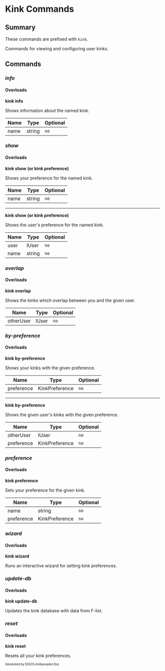 ﻿Kink Commands
=============
## Summary
These commands are prefixed with `kink`. 

Commands for viewing and configuring user kinks.

## Commands
### *info*
#### Overloads
**kink info**

Shows information about the named kink.

| Name | Type | Optional |
| --- | --- | --- |
| name | string | `no` |

### *show*
#### Overloads
**kink show (or kink preference)**

Shows your preference for the named kink.

| Name | Type | Optional |
| --- | --- | --- |
| name | string | `no` |

---

**kink show (or kink preference)**

Shows the user's preference for the named kink.

| Name | Type | Optional |
| --- | --- | --- |
| user | IUser | `no` |
| name | string | `no` |

### *overlap*
#### Overloads
**kink overlap**

Shows the kinks which overlap between you and the given user.

| Name | Type | Optional |
| --- | --- | --- |
| otherUser | IUser | `no` |

### *by-preference*
#### Overloads
**kink by-preference**

Shows your kinks with the given preference.

| Name | Type | Optional |
| --- | --- | --- |
| preference | KinkPreference | `no` |

---

**kink by-preference**

Shows the given user's kinks with the given preference.

| Name | Type | Optional |
| --- | --- | --- |
| otherUser | IUser | `no` |
| preference | KinkPreference | `no` |

### *preference*
#### Overloads
**kink preference**

Sets your preference for the given kink.

| Name | Type | Optional |
| --- | --- | --- |
| name | string | `no` |
| preference | KinkPreference | `no` |

### *wizard*
#### Overloads
**kink wizard**

Runs an interactive wizard for setting kink preferences.

### *update-db*
#### Overloads
**kink update-db**

Updates the kink database with data from F-list.

### *reset*
#### Overloads
**kink reset**

Resets all your kink preferences.

<sub><sup>Generated by DIGOS.Ambassador.Doc</sup></sub>